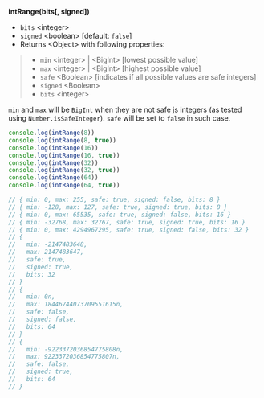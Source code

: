 **intRange(bits[, signed])**

* `bits` \<integer>
* `signed` \<boolean> [default: `false`]
* Returns \<Object> with following properties:
> * `min` \<integer> | \<BigInt> [lowest possible value]
> * `max` \<integer> | \<BigInt> [highest possible value]
> * `safe` \<Boolean> [indicates if all possible values are safe integers]
> * `signed` \<Boolean>
> * `bits` \<integer>

`min` and `max` will be `BigInt` when they are not safe js integers (as tested using `Number.isSafeInteger`). `safe` will be set to `false` in such case.
```js
console.log(intRange(8))
console.log(intRange(8, true))
console.log(intRange(16))
console.log(intRange(16, true))
console.log(intRange(32))
console.log(intRange(32, true))
console.log(intRange(64))
console.log(intRange(64, true))

// { min: 0, max: 255, safe: true, signed: false, bits: 8 }
// { min: -128, max: 127, safe: true, signed: true, bits: 8 }
// { min: 0, max: 65535, safe: true, signed: false, bits: 16 }
// { min: -32768, max: 32767, safe: true, signed: true, bits: 16 }
// { min: 0, max: 4294967295, safe: true, signed: false, bits: 32 }
// {
//   min: -2147483648,
//   max: 2147483647,
//   safe: true,
//   signed: true,
//   bits: 32
// }
// {
//   min: 0n,
//   max: 18446744073709551615n,
//   safe: false,
//   signed: false,
//   bits: 64
// }
// {
//   min: -9223372036854775808n,
//   max: 9223372036854775807n,
//   safe: false,
//   signed: true,
//   bits: 64
// }
```
